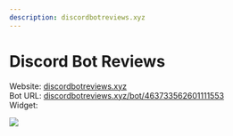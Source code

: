 ```yaml
---
description: discordbotreviews.xyz
---
```


# Discord Bot Reviews

Website: [discordbotreviews.xyz](https://discordbotreviews.xyz)  
Bot URL: [discordbotreviews.xyz/bot/463733562601111553](https://discordbotreviews.xyz/bot/463733562601111553)  
Widget:

![](https://discordbotreviews.xyz/api/widget/2/463733562601111553.png)

